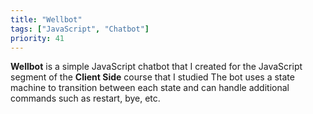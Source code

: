 ```yaml
---
title: "Wellbot"
tags: ["JavaScript", "Chatbot"]
priority: 41
---
```


**Wellbot** is a simple JavaScript chatbot that I created for the JavaScript segment of the **Client Side** course that I studied The bot uses a state machine to transition between each state and can handle additional commands such as restart, bye, etc.
